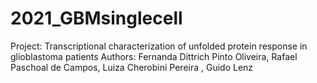 # 2021_GBMsinglecell

Project: Transcriptional characterization of unfolded protein response in glioblastoma patients
Authors: Fernanda Dittrich Pinto Oliveira, Rafael Paschoal de Campos, Luiza Cherobini Pereira , Guido Lenz
